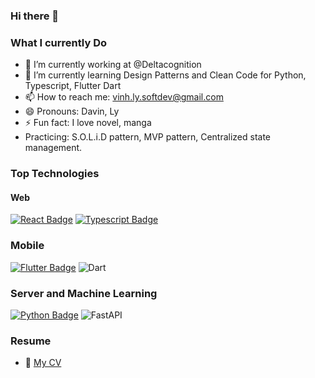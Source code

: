 ### Hi there 👋

### What I currently Do


- 🔭 I’m currently working at @Deltacognition
- 🌱 I’m currently learning Design Patterns and Clean Code for Python, Typescript, Flutter Dart
- 📫 How to reach me: vinh.ly.softdev@gmail.com
- 😄 Pronouns: Davin, Ly
- ⚡ Fun fact: I love novel, manga
- Practicing: S.O.L.i.D pattern, MVP pattern, Centralized state management.

### Top Technologies

#### Web
[![React Badge](https://img.shields.io/badge/-React-61DBFB?style=for-the-badge&labelColor=black&logo=react&logoColor=61DBFB)](#)   [![Typescript Badge](https://img.shields.io/badge/-Typescript-007acc?style=for-the-badge&labelColor=black&logo=typescript&logoColor=007acc)](#) 

### Mobile
[![Flutter Badge](https://img.shields.io/badge/Flutter-%2302569B.svg?style=for-the-badge&logo=Flutter&logoColor=white)](#) ![Dart](https://img.shields.io/badge/dart-%230175C2.svg?style=for-the-badge&logo=dart&logoColor=white)

### Server and Machine Learning
[![Python Badge](https://img.shields.io/badge/python-3670A0?style=for-the-badge&logo=python&logoColor=ffdd54)](#) ![FastAPI](https://img.shields.io/badge/FastAPI-005571?style=for-the-badge&logo=fastapi)


### Resume
- 📎 [My CV](https://github.com/davin-softdev/davin-softdev/blob/main/resume/TheVinhLy_2023_CV.pdf)
  
<!--
**davin-softdev/davin-softdev** is a ✨ _special_ ✨ repository because its `README.md` (this file) appears on your GitHub profile.

Here are some ideas to get you started:

- I graduated in Swinburne University of Technology with distinction in Bachelor of Software Engineer
- 🔭 I’m currently working on ...
- 🌱 I’m currently learning ...
- 👯 I’m looking to collaborate on ...
- 🤔 I’m looking for help with ...
- 💬 Ask me about ...
- 📫 How to reach me: ...
- 😄 Pronouns: ...
- ⚡ Fun fact: ...
-->

